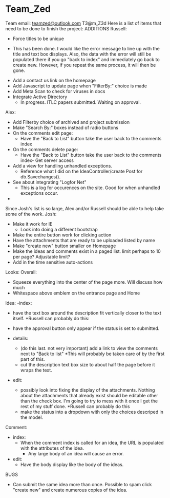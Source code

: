 # Team_Zed
Team email:
teamzed@outlook.com
T3@m_Z3d
Here is a list of items that need to be done to finish the project:
ADDITIONS
Russell:
- Force titles to be unique
 * This has been done. I would like the error message to line up with the title and text box displays. 
   Also, the data with the error will still be populated there if you go "back to index" and immediately go back to create new.
   However, if you repeat the same process, it will then be gone.
- Add a contact us link on the homepage
- Add Javascript to update page when "FilterBy:" choice is made
- Add Meta Scan to check for viruses in docs
- Integrate Active Directory
  * In progress. ITLC papers submitted. Waiting on approval.

Alex:
- Add Filterby choice of archived and project submission
- Make "Search By:" boxes instead of radio buttons
- On the comments edit page:
  * Have the "Back to List" button take the user back to the comments index
- On the comments delete page:
  * Have the "Back to List" button take the user back to the comments index- Get server access
- Add a view for handling unhandled exceptions. 
  * Reference what I did on the IdeaController/create Post for db.Savechanges().
- See about integrating "Logfor Net"
  * This is a log for occurences on the site. Good for when unhandled exceptions occur.
- 

Since Josh's list is so large, Alex and/or Russell should be able to help take some of the work. 
Josh:
- Make it work for IE
  * Look into doing a different bootstrap 
- Make the entire button work for clicking action
- Have the attachments that are ready to be uploaded listed by name
- Make "create new" button smaller on Homepage
- Make the ideas and comments exist in a paged list. limit perhaps to 10 per page? Adjustable limit?
- Add in the time sensitive auto-actions

Looks:
Overall:
- Squeeze everything into the center of the page more. Will discuss how much
- Whitespace above emblem on the entrance page and Home

Idea:
-index:
  - have the text box around the description fit vertically closer to the text itself.
*Russell can probably do this:
  - have the approval button only appear if the status is set to submitted.

- details:
  - (do this last. not very important) add a link to view the comments next to "Back to list"
*This will probably be taken care of by the first part of this.
  - cut the description text box size to about half the page before it wraps the text.

- edit: 
  - possibly look into fixing the display of the attachments. Nothing about the attachments that already exist 
    should be editable other than the check box. I'm going to try to mess with it once I get the rest of my stuff done.
*Russell can probably do this
  - make the status into a dropdown with only the choices descriped in the model.

Comment:
- index:
  - When the comment index is called for an idea, the URL is populated with the attributes of the idea. 
      * Any large body of an idea will cause an error.
- edit:
  - Have the body display like the body of the ideas.

BUGS
- Can submit the same idea more than once. Possible to spam click "create new" 
  and create numerous copies of the idea.
